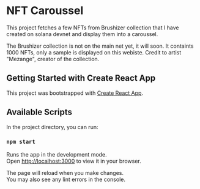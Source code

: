 # NFT Caroussel

This project fetches a few NFTs from Brushizer collection that I have created on solana devnet and display them into a caroussel.

The Brushizer collection is not on the main net yet, it will soon. It containts 1000 NFTs, only a sample is displayed on this webiste.
Credit to artist "Mezange", creator of the collection.

## Getting Started with Create React App

This project was bootstrapped with [Create React App](https://github.com/facebook/create-react-app).

## Available Scripts

In the project directory, you can run:

### `npm start`

Runs the app in the development mode.\
Open [http://localhost:3000](http://localhost:3000) to view it in your browser.

The page will reload when you make changes.\
You may also see any lint errors in the console.
